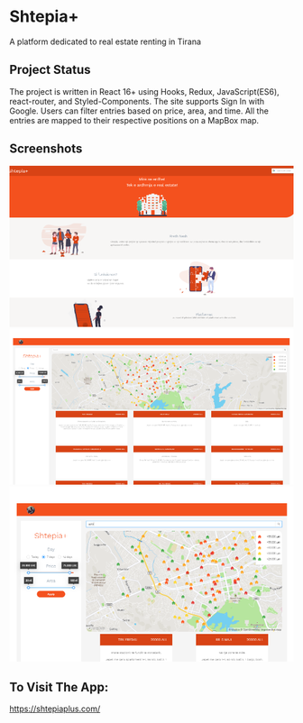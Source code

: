 # Shtepia+

 A platform dedicated to real estate renting in Tirana
 
 ## Project Status
   The project is written in React 16+ using Hooks, Redux, JavaScript(ES6), react-router, and Styled-Components.
   The site supports Sign In with Google.
   Users can filter entries based on price, area, and time.
   All the entries are mapped to their respective positions on a MapBox map.
   
  ## Screenshots
  ![Alt text](login.PNG?raw=true "Login")
  ![Alt text](home.PNG?raw=true "Home")
  ![Alt text](searchBar.PNG?raw=true "Search")

## To Visit The App:
https://shtepiaplus.com/

